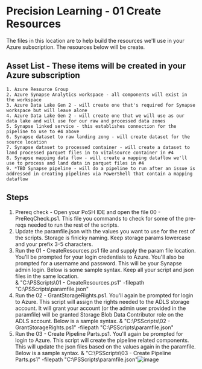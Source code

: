 # Precision Learning - 01 Create Resources

The files in this location are to help build the resources we'll use in your Azure subscription.  The resources below will be create.  


## Asset List - These items will be created in your Azure subscription 
	1. Azure Resource Group
	2. Azure Synapse Analytics workspace - all components will exist in the workspace
	3. Azure Data Lake Gen 2 - will create one that's required for Synapse workspace but will leave alone 
	4. Azure Data Lake Gen 2 - will create one that we will use as our data lake and will use for our raw and processed data zones 
	5. Synapse linked service - this establishes connection for the pipeline to use to #4 above 
	6. Synapse dataset to raw landing zong - will create dataset for the source location 
	7. Synapse dataset to processed container - will create a dataset to land processed parquet files in to vitalsource container in #4
	8. Synapse mapping data flow - will create a mapping dataflow we'll use to process and land data in parquet files in #4
	9. *TBD Synapse pipeline - will do a pipeline to run after an issue is addressed in creating pipelines via PowerShell that contain a mapping dataflow
	

## Steps 
1. Prereq check - Open your PoSH IDE and open the file 00 - PreReqCheck.ps1.  This file you commands to check for some of the pre-reqs needed to run the rest of the scripts.  
2. Update the paramfile.json with the values you want to use for the rest of the scripts.  Storage is finicky naming.  Keep storage params lowercase and your prefix 3-5 characters. 
3. Run the 01 - CreateResources.ps1 file and supply the param file location.  You'll be prompted for your login credentials to Azure.  You'll also be prompted for a username and password.  This will be your Synapse admin login.  Below is some sample syntax.  Keep all your script and json files in the same location.  
  & "C:\PSScripts\01 - CreateResources.ps1" -filepath "C:\PSScripts\paramfile.json"
4. Run the 02 - GrantStorageRights.ps1.  You'll again be prompted for login to Azure.  This script will assign the rights needed to the ADLS storage account.  It will grant your account (or the admin user provided in the paramfile) will be granted Storage Blob Data Contributor role on the ADLS account.  Below is a sample syntax. 
  & "C:\PSScripts\02 - GrantStorageRights.ps1" -filepath "C:\PSScripts\paramfile.json"
5. Run the 03 - Create Pipeline Parts.ps1.  You'll again be prompted for login to Azure.  This script will create the pipeline related components.  This will update the json files based on the values again in the paramfile.  Below is a sample syntax. 
  & "C:\PSScripts\03 - Create Pipeline Parts.ps1" -filepath "C:\PSScripts\paramfile.json"![image](https://user-images.githubusercontent.com/30324719/109405342-a699df00-793d-11eb-8e4a-37e1ae3b718f.png)
